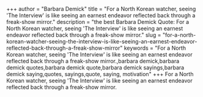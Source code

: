 +++
author = "Barbara Demick"
title = "For a North Korean watcher, seeing 'The Interview' is like seeing an earnest endeavor reflected back through a freak-show mirror."
description = "the best Barbara Demick Quote: For a North Korean watcher, seeing 'The Interview' is like seeing an earnest endeavor reflected back through a freak-show mirror."
slug = "for-a-north-korean-watcher-seeing-the-interview-is-like-seeing-an-earnest-endeavor-reflected-back-through-a-freak-show-mirror"
keywords = "For a North Korean watcher, seeing 'The Interview' is like seeing an earnest endeavor reflected back through a freak-show mirror.,barbara demick,barbara demick quotes,barbara demick quote,barbara demick sayings,barbara demick saying,quotes, sayings,quote, saying, motivation"
+++
For a North Korean watcher, seeing 'The Interview' is like seeing an earnest endeavor reflected back through a freak-show mirror.
